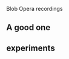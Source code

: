 Blob Opera recordings

## A good one

[]()

## experiments

[](https://g.co/arts/5zTUD9Nmx3E6e1Kf7)
[](https://g.co/arts/nbf1fe9KwxZrQ12k8)
